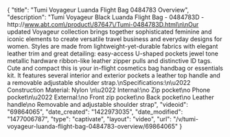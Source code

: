 {
    "title": "Tumi Voyageur Luanda Flight Bag 0484783 Overview",
    "description": "Tumi Voyageur Black Luanda Flight Bag - 0484783D - http:\/\/www.abt.com\/product\/87647\/Tumi-0484783D.html\n\nOur updated Voyageur collection brings together sophisticated feminine and iconic elements to create versatile travel business and everyday designs for women. Styles are made from lightweight-yet-durable fabrics with elegant leather trim and great detailing: easy-access U-shaped pockets jewel tone metallic hardware ribbon-like leather zipper pulls and distinctive ID tags. Cute and compact this is your in-flight cosmetics bag handbag or essentials kit. It features several interior and exterior pockets a leather top handle and a removable adjustable shoulder strap.\nSpecifications:\n\u2022 Construction Material: Nylon \n\u2022 Internal:\no Zip pocket\no Phone pocket\n\u2022 External:\no Front zip pocket\no Back pocket\no Leather handle\no Removable and adjustable shoulder strap",
    "videoid": "69864065",
    "date_created": "1422973035",
    "date_modified": "1477006787",
    "type": "captivate",
    "layout": "video",
    "url": "\/v\/tumi-voyageur-luanda-flight-bag-0484783-overview\/69864065"
}